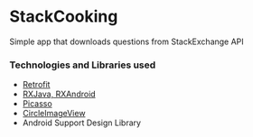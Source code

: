# StackCooking

Simple app that downloads questions from StackExchange API

### Technologies and Libraries used
- [Retrofit](http://square.github.io/retrofit/)
- [RXJava, RXAndroid](https://github.com/ReactiveX/RxJava)
- [Picasso](http://square.github.io/picasso/)
- [CircleImageView](https://github.com/hdodenhof/CircleImageView)
- Android Support Design Library
